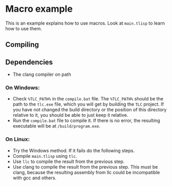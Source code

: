 # Macro example

This is an example explains how to use macros. Look at `main.tlisp` to learn how to use them.

## Compiling

## Dependencies

- The clang compiler on path

### On Windows:

- Check `%TLC_PATH%` in the `compile.bat` file. The `%TLC_PATH%` should be the path to the `tlc.exe` file, which you will get by building the `TLC` project. If you have not changed the build directory or the position of this directory relative to it, you should be able to just keep it relative.
- Run the `compile.bat` file to compile it. If there is no error, the resulting executable will be at `/build/program.exe`.

### On Linux:

- Try the Windows method. If it fails do the following steps.
- Compile `main.tlisp` using `tlc`.
- Use `llc` to compile the result from the previous step.
- Use clang to compile the result from the previous step. This must be clang, because the resulting assembly from llc could be incompatible with gcc and others.
